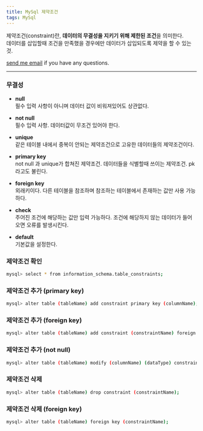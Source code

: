 ```yaml
---
title: MySql 제약조건
tags: MySql
---
```


제약조건(constraint)란, **데이터의 무결성을 지키기 위해 제한된 조건**을 의미한다.  
데이터를 삽입할때 조건을 만족했을 경우에만 데이터가 삽입되도록 제약을 할 수 있는 것.  

[send me email](mailto:jewel7492@gmail.com) if you have any questions.

<!--more-->

---

### 무결성  

* **null**  
필수 입력 사항이 아니며 데이터 값이 비워져있어도 상관없다.  

* **not null**  
필수 입력 사항. 데이터값이 무조건 있어야 한다.

* **unique**  
같은 테이블 내에서 중복이 안되는 제약조건으로 고유한 데이터들의 제약조건이다.  

* **primary key**  
not null 과 unique가 합쳐진 제약조건. 데이터들을 식별할때 쓰이는 제약조건. pk 라고도 불린다.  

* **foreign key**  
외래키이다. 다른 테이블을 참조하며 참조하는 테이블에서 존재하는 값만 사용 가능하다.  

* **check**  
주어진 조건에 해당하는 값만 입력 가능하다. 조건에 해당하지 않는 데이터가 들어오면 오류를 발생시킨다.  

* **default**  
기본값을 설정한다.

### 제약조건 확인  

```bash
mysql> select * from information_schema.table_constraints;
```

### 제약조건 추가 (primary key)  

```bash
mysql> alter table (tableName) add constraint primary key (columnName);
```

### 제약조건 추가 (foreign key)  

```bash
mysql> alter table (tableName) add constraint (constraintName) foreign key (columnName) references 부모테이블명 (pkColumnName) on delete cascade / on update cascade;
```

### 제약조건 추가 (not null)

```bash
mysql> alter table (tableName) modify (columnName) (dataType) constraint (constraintName) not null;
```

### 제약조건 삭제

```bash
mysql> alter table (tableName) drop constraint (constraintName);
```

### 제약조건 삭제 (foreign key)  

```bash
mysql> alter table (tableName) foreign key (constraintName);
```